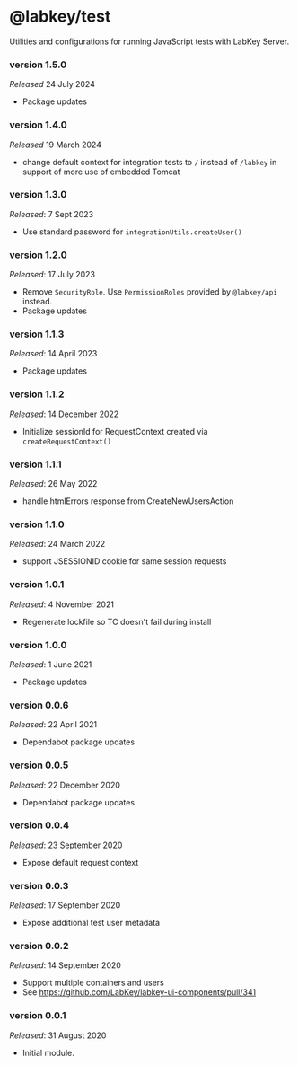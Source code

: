 # @labkey/test
Utilities and configurations for running JavaScript tests with LabKey Server.

### version 1.5.0
*Released* 24 July 2024
* Package updates

### version 1.4.0
*Released* 19 March 2024
* change default context for integration tests to `/` instead of `/labkey` in support of more use of embedded Tomcat

### version 1.3.0
*Released*: 7 Sept 2023
* Use standard password for `integrationUtils.createUser()`

### version 1.2.0
*Released*: 17 July 2023
* Remove `SecurityRole`. Use `PermissionRoles` provided by `@labkey/api` instead.
* Package updates

### version 1.1.3
*Released*: 14 April 2023
* Package updates

### version 1.1.2
*Released*: 14 December 2022
* Initialize sessionId for RequestContext created via `createRequestContext()`

### version 1.1.1
*Released*: 26 May 2022
* handle htmlErrors response from CreateNewUsersAction

### version 1.1.0
*Released*: 24 March 2022
* support JSESSIONID cookie for same session requests

### version 1.0.1
*Released*: 4 November 2021
* Regenerate lockfile so TC doesn't fail during install

### version 1.0.0
*Released*: 1 June 2021
* Package updates

### version 0.0.6
*Released*: 22 April 2021
* Dependabot package updates

### version 0.0.5
*Released*: 22 December 2020
* Dependabot package updates

### version 0.0.4
*Released*: 23 September 2020
* Expose default request context

### version 0.0.3
*Released*: 17 September 2020
* Expose additional test user metadata

### version 0.0.2
*Released*: 14 September 2020
* Support multiple containers and users
* See https://github.com/LabKey/labkey-ui-components/pull/341

### version 0.0.1
*Released*: 31 August 2020
* Initial module.
